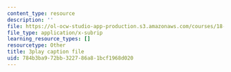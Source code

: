 ```yaml
---
content_type: resource
description: ''
file: https://ol-ocw-studio-app-production.s3.amazonaws.com/courses/18-06sc-linear-algebra-fall-2011/784b3ba972bb322786a81bcf1968d020_OsHY7ycgbaE.srt
file_type: application/x-subrip
learning_resource_types: []
resourcetype: Other
title: 3play caption file
uid: 784b3ba9-72bb-3227-86a8-1bcf1968d020
---
```

